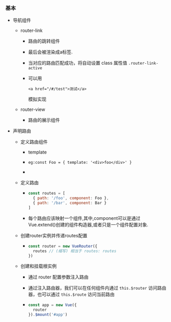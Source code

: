 ### 基本

- 导航组件

  - router-link

    - 路由的跳转组件

    - 最后会被渲染成a标签. 
  
    -  当对应的路由匹配成功，将自动设置 class 属性值 `.router-link-active`

    - 可以用

      ```
      <a href="/#/test">测试</a>
      ```
  
      模拟实现
  
  - router-view
  
    - 路由的展示组件
  
- 声明路由

  - 定义路由组件

    - template

    - ```
      eg:const Foo = { template: '<div>foo</div>' }
      ```

    - 

  - 定义路由

    - ```js
      const routes = [
        { path: '/foo', component: Foo },
        { path: '/bar', component: Bar }
      ]
      ```

    - 每个路由应该映射一个组件,其中,component可以是通过Vue.extend()创建的组件构造器,或者只是一个组件配置对象.

  - 创建router实例并传递routes配置

    - ```js
      const router = new VueRouter({
        routes // (缩写) 相当于 routes: routes
      })
      ```

  - 创建和挂载根实例

    - 通过 router 配置参数注入路由

    -  通过注入路由器，我们可以在任何组件内通过 `this.$router` 访问路由器，也可以通过 `this.$route` 访问当前路由 

    - ```js
      const app = new Vue({
        router
      }).$mount('#app')
      ```